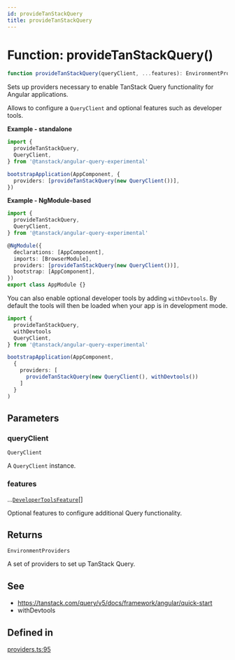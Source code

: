 ```yaml
---
id: provideTanStackQuery
title: provideTanStackQuery
---
```


# Function: provideTanStackQuery()

```ts
function provideTanStackQuery(queryClient, ...features): EnvironmentProviders
```

Sets up providers necessary to enable TanStack Query functionality for Angular applications.

Allows to configure a `QueryClient` and optional features such as developer tools.

**Example - standalone**

```ts
import {
  provideTanStackQuery,
  QueryClient,
} from '@tanstack/angular-query-experimental'

bootstrapApplication(AppComponent, {
  providers: [provideTanStackQuery(new QueryClient())],
})
```

**Example - NgModule-based**

```ts
import {
  provideTanStackQuery,
  QueryClient,
} from '@tanstack/angular-query-experimental'

@NgModule({
  declarations: [AppComponent],
  imports: [BrowserModule],
  providers: [provideTanStackQuery(new QueryClient())],
  bootstrap: [AppComponent],
})
export class AppModule {}
```

You can also enable optional developer tools by adding `withDevtools`. By
default the tools will then be loaded when your app is in development mode.

```ts
import {
  provideTanStackQuery,
  withDevtools
  QueryClient,
} from '@tanstack/angular-query-experimental'

bootstrapApplication(AppComponent,
  {
    providers: [
      provideTanStackQuery(new QueryClient(), withDevtools())
    ]
  }
)
```

## Parameters

### queryClient

`QueryClient`

A `QueryClient` instance.

### features

...[`DeveloperToolsFeature`](../type-aliases/developertoolsfeature.md)[]

Optional features to configure additional Query functionality.

## Returns

`EnvironmentProviders`

A set of providers to set up TanStack Query.

## See

- https://tanstack.com/query/v5/docs/framework/angular/quick-start
- withDevtools

## Defined in

[providers.ts:95](https://github.com/TanStack/query/blob/main/packages/angular-query-experimental/src/providers.ts#L95)
